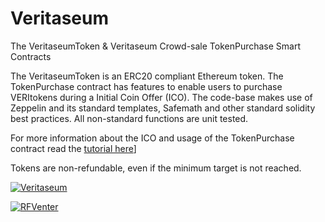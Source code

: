 # Veritaseum
The VeritaseumToken & Veritaseum Crowd-sale TokenPurchase Smart Contracts

The VeritaseumToken is an ERC20 compliant Ethereum token. The TokenPurchase contract has features to enable users to purchase VERItokens during a Initial Coin Offer (ICO).
The code-base makes use of Zeppelin and its standard templates, Safemath and other standard solidity best practices.
All non-standard functions are unit tested.

For more information about the ICO and usage of the TokenPurchase contract read the [tutorial here](https://github.com/RFVenter/Veritaseum/blob/master/tutorial/Veritaseum%20Tutorial.pdf)]

Tokens are non-refundable, even if the minimum target is not reached.

[![Veritaseum](https://blog.veritaseum.com/images/logo/latest_logo.png)](https://blog.veritaseum.com/) 

[![RFVenter](https://rfventer.github.io/images/g01.png)](www.rfv.io)